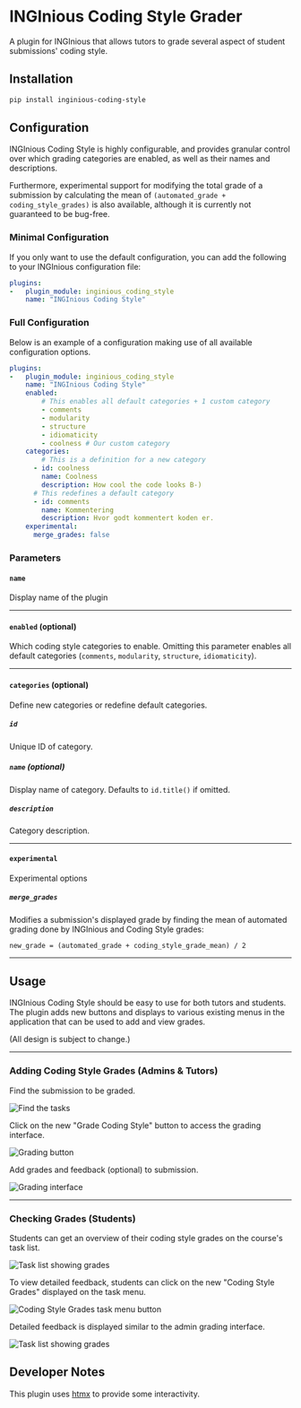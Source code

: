 # INGInious Coding Style Grader

A plugin for INGInious that allows tutors to grade several aspect of student submissions' coding style.

## Installation

```bash
pip install inginious-coding-style
```

## Configuration

INGInious Coding Style is highly configurable, and provides granular control over which grading categories are enabled, as well as their names and descriptions. 

Furthermore, experimental support for modifying the total grade of a submission by calculating the mean of `(automated_grade + coding_style_grades)` is also available, although it is currently not guaranteed to be bug-free.

### Minimal Configuration

If you only want to use the default configuration, you can add the following to your INGInious configuration file:

```yml
plugins: 
-   plugin_module: inginious_coding_style
    name: "INGInious Coding Style"
```

### Full Configuration

Below is an example of a configuration making use of all available configuration options.

```yml
plugins: 
-   plugin_module: inginious_coding_style
    name: "INGInious Coding Style"
    enabled:
        # This enables all default categories + 1 custom category
        - comments
        - modularity
        - structure
        - idiomaticity
        - coolness # Our custom category
    categories:
        # This is a definition for a new category
      - id: coolness
        name: Coolness
        description: How cool the code looks B-)
      # This redefines a default category
      - id: comments
        name: Kommentering
        description: Hvor godt kommentert koden er.
    experimental:
      merge_grades: false
```

### Parameters

#### `name`

Display name of the plugin

---

#### `enabled` (optional)

Which coding style categories to enable. Omitting this parameter enables all default categories (`comments`, `modularity`, `structure`, `idiomaticity`).

---

#### `categories` (optional)

Define new categories or redefine default categories.

##### `id`

Unique ID of category.

##### `name` (optional)

Display name of category. Defaults to `id.title()` if omitted.

##### `description`

Category description.

---

#### `experimental`

Experimental options

##### `merge_grades`

Modifies a submission's displayed grade by finding the mean of automated grading done by INGInious and Coding Style grades: 

`new_grade = (automated_grade + coding_style_grade_mean) / 2`

---


## Usage

INGInious Coding Style should be easy to use for both tutors and students. The plugin adds new buttons and displays to various existing menus in the application that can be used to add and view grades.

(All design is subject to change.)

---

### Adding Coding Style Grades (Admins & Tutors)

Find the submission to be graded.

![Find the tasks](doc/img/01_tasks.png)

Click on the new "Grade Coding Style" button to access the grading interface.

![Grading button](doc/img/02_grade_button.png)

Add grades and feedback (optional) to submission. 

![Grading interface](doc/img/03_gradingpage.png)

---

### Checking Grades (Students)

Students can get an overview of their coding style grades on the course's task list.

![Task list showing grades](doc/img/04_overview.png)

To view detailed feedback, students can click on the new "Coding Style Grades" displayed on the task menu.

![Coding Style Grades task menu button](doc/img/05_studentbutton.png)

Detailed feedback is displayed similar to the admin grading interface.

![Task list showing grades](doc/img/06_studentgrades.png)

## Developer Notes

This plugin uses [htmx](https://htmx.org/) to provide some interactivity.
